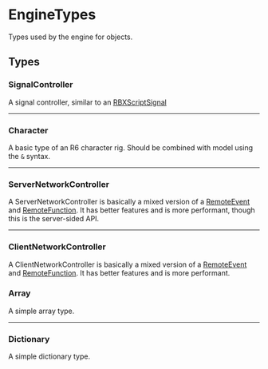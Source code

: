 # EngineTypes

Types used by the engine for objects.

## Types

### SignalController <Badge type="tip" text="public" />

A signal controller, similar to an [RBXScriptSignal](https://create.roblox.com/docs/reference/engine/datatypes/RBXScriptSignal)

---

### Character <Badge type="tip" text="public" />

A basic type of an R6 character rig. Should be combined with model using the `&` syntax.

---

### ServerNetworkController <Badge type="tip" text="public" />

A ServerNetworkController is basically a mixed version of a [RemoteEvent](https://create.roblox.com/docs/reference/engine/classes/RemoteEvent) and [RemoteFunction](https://create.roblox.com/docs/reference/engine/classes/RemoteFunction). It has better features and is more performant, though this is the server-sided API.

---

### ClientNetworkController <Badge type="tip" text="public" />

A ClientNetworkController is basically a mixed version of a [RemoteEvent](https://create.roblox.com/docs/reference/engine/classes/RemoteEvent) and [RemoteFunction](https://create.roblox.com/docs/reference/engine/classes/RemoteFunction). It has better features and is more performant.

### Array <Badge type="tip" text="public" />

A simple array type.

---

### Dictionary <Badge type="tip" text="public" />

A simple dictionary type.
